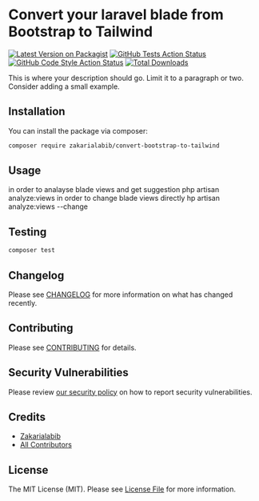 # Convert your laravel blade from Bootstrap to Tailwind

[![Latest Version on Packagist](https://img.shields.io/packagist/v/zakarialabib/convert-bootstrap-to-tailwind.svg?style=flat-square)](https://packagist.org/packages/zakarialabib/convert-bootstrap-to-tailwind)
[![GitHub Tests Action Status](https://img.shields.io/github/workflow/status/zakarialabib/convert-bootstrap-to-tailwind/run-tests?label=tests)](https://github.com/zakarialabib/convert-bootstrap-to-tailwind/actions?query=workflow%3Arun-tests+branch%3Amain)
[![GitHub Code Style Action Status](https://img.shields.io/github/workflow/status/zakarialabib/convert-bootstrap-to-tailwind/Fix%20PHP%20code%20style%20issues?label=code%20style)](https://github.com/zakarialabib/convert-bootstrap-to-tailwind/actions?query=workflow%3A"Fix+PHP+code+style+issues"+branch%3Amain)
[![Total Downloads](https://img.shields.io/packagist/dt/zakarialabib/convert-bootstrap-to-tailwind.svg?style=flat-square)](https://packagist.org/packages/zakarialabib/convert-bootstrap-to-tailwind)

This is where your description should go. Limit it to a paragraph or two. Consider adding a small example.

## Installation

You can install the package via composer:

```bash
composer require zakarialabib/convert-bootstrap-to-tailwind
```

## Usage

in order to analayse blade views and get suggestion 
php artisan analyze:views
in order to change blade views directly 
hp artisan analyze:views --change

## Testing

```bash
composer test
```

## Changelog

Please see [CHANGELOG](CHANGELOG.md) for more information on what has changed recently.

## Contributing

Please see [CONTRIBUTING](CONTRIBUTING.md) for details.

## Security Vulnerabilities

Please review [our security policy](../../security/policy) on how to report security vulnerabilities.

## Credits

- [Zakarialabib](https://github.com/Zakarialabib)
- [All Contributors](../../contributors)

## License

The MIT License (MIT). Please see [License File](LICENSE.md) for more information.
